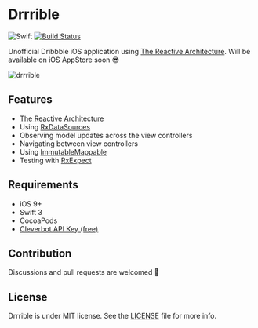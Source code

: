 # Drrrible

![Swift](https://img.shields.io/badge/Swift-3.0-orange.svg)
[![Build Status](https://travis-ci.org/devxoul/Drrrible.svg?branch=master)](https://travis-ci.org/devxoul/Drrrible)

Unofficial Dribbble iOS application using [The Reactive Architecture](https://github.com/devxoul/TheReactiveArchitecture). Will be available on iOS AppStore soon 😎

![drrrible](https://cloud.githubusercontent.com/assets/931655/24117104/3abac922-0dec-11e7-973b-4b80ab0cfb27.png)

## Features

* [The Reactive Architecture](https://github.com/devxoul/TheReactiveArchitecture)
* Using [RxDataSources](https://github.com/RxSwiftCommunity/RxDataSources)
* Observing model updates across the view controllers
* Navigating between view controllers
* Using [ImmutableMappable](https://github.com/Hearst-DD/ObjectMapper#immutablemappable-protocol-beta)
* Testing with [RxExpect](https://github.com/devxoul/RxExpect)

## Requirements

* iOS 9+
* Swift 3
* CocoaPods
* [Cleverbot API Key (free)](https://www.cleverbot.com/api/)

## Contribution

Discussions and pull requests are welcomed 💖

## License

Drrrible is under MIT license. See the [LICENSE](LICENSE) file for more info.
